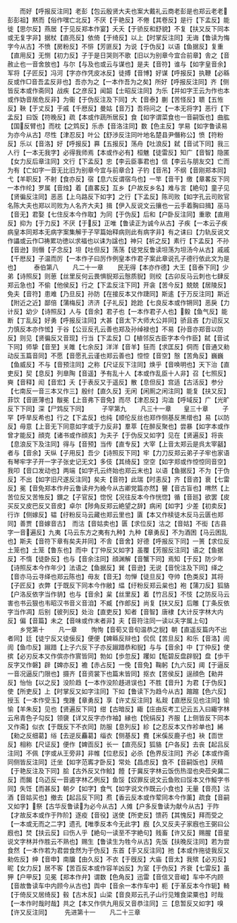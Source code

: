<!-- { "loadSidebar": true } -->
　　而好【呼报反注同】老彭【包云殷贤大夫也案大戴礼云商老彭是也郑云老老彭彭祖】黙而【俗作嘿亡北反】不厌【于艳反】不倦【其卷反】是行【下孟反】能徙【思尔反】燕居【于见反郑本作宴】夭夭【于骄反和舒貌】不复【扶又反下同本或无复字非】据杖【直亮反】依倚【于绮反】以上【时掌反注同】无诲【鲁读为悔字今从古】不愤【房粉反】不悱【芳匪反】为说【于伪反】以语【鱼据反】复重【直用反】无恻【初力反】子于是日哭则不歌【旧以为别章今宜合前章】舎之【音赦止也一音舍放也】与尔【与及也或云与谋也】是夫【音符】谁与【如字皇音余】军将【子匠反】冯河【字亦作凭皮冰反】徒搏【音博】好谋【呼报反】执鞭【必緜反或作□音吾孟反非也】吾亦为之【一本作吾为之矣】所好【呼报反注同】齐【侧皆反本或作斋同】战疾【之彦反】闻韶【士昭反注同】为乐【并如字王云为作也本或作妫音居危反非】为衞【于伪反注及下同】大【音泰】蒯【苦怪反】聩【五恠反】鞅【于丈反】于戚【千厯反】曼姑【音万】吾将问之【一本无将字】恶行【下孟反】曰饭【符晚反】疏【本或作蔬所居反】食【如字谓菜食也一音嗣饭也】曲肱【国反臂也】而枕【之鸩反】乐赤【音洛注同】数【色主反】学易【如字鲁读易为亦今从古】尽性【津忍反】叶公【舒渉反注同叶地名楚县尹僭称公】愤【符粉反】乐以【音洛】好【呼报反】奡【五报反】荡舟【吐浪反】弑【音试下同】我三人行【一本无我字】必得我师焉【本或作必有】桓魋【徒雷反】知广【音智】隐匿【女力反后章注同】文行【下孟反】忠【李云臣事君也】信【李云与朋友交】亡而为有【亡如字一音无比旧为别章今宜与前章合】子钓【音吊】不纲【音刚郑本同】弋【羊职反】不射【食亦反】宿【息六反谓宿鸟也】一竿【音干】缴【章畧反下同一本作纶】罗属【音烛】着【直畧反】互乡【户故反乡名】难与言【絶句】童子见【贤徧反注同】恶恶【上乌路反下如字】之行【下孟反】陈司败【如字孔云司败官名陈大夫也郑以司败为人名齐大夫】揖【伊入反说文云攘也一云手着胸曰揖】巫马【音无】君娶【七住反本今作取】为同【于伪反】后和【户卧反注同】重歌【直用反】抑为【于力反】不厌【于反】正唯【鲁读正为诚今从古】子疾【一本云子疾病皇本同郑本无病字案集解于子罕篇始释病则此有病字非】有之诔曰【力轨反说文作讄或云作□祷累功徳以求福也以诔为諡也】神只【祈之反】素行【下孟反】不孙【音逊】则僭【子念反】坦【吐但反】荡荡【徒党反鲁读坦荡为坦汤今从古】戚戚【千厯反】子温而厉【一本作子曰厉作例皇本作君子案此章说孔子德行依此文为是也】
　　泰伯第八
　　凡二十一章
　　民无得【本亦作德】大王【音泰下同】少弟【诗照反】则葸【丝里反何云畏惧貎郑云慤质貎】则绞【古卯反马云刺也七肆反郑云急也】不偷【他侯反】行之【下孟反注下同】开衾【苦今反】兢兢【居陵反】免夫【音符】患难【乃旦反】孙防【在接反本又作踕同】斯逺【于万反注同】斯近【附近之近】鄙倍【蒲梅反】济济【子礼反】跄跄【七良反本或作锵同】恶戾【力计反】幼少【诗照反】人与【音余】君子也【一本作君子人也】毅【鱼气反】能断【丁乱反】好勇【呼报反注同】大甚【音太下大师大公并同】骄且吝【力讱反又力慎反本亦作恡】于谷【公豆反孔云善也郑及孙绰禄也】不易【孙音亦郑音以防反】则见【贤徧反又音现】行当【下孟反】□【植邻反古臣字本今作臣】弑【音试下同】师挚【音至】关雎【七余反】洋洋【音羊】狂而【求匡反】侗而【音通又勑动反玉篇音同】不愿【音愿孔云谨也郑云善也】悾悾【音空】慤【苦角反】巍巍【鱼威反】不与【音预注同】之称【尺证反下注同】焕乎【音唤明也】天下治【直吏反】契【息反】列臯陶【音遥】予有乱十人【本或作乱臣十人非】召【七照反】奭【音释】闳【音宏】夭【于表反又于遥反】散【息但反】宫适【古活反】参分【七南反一音三本又作三】殷纣【直久反】无闲【闲厠之闲注同】能复【扶又反】菲饮【音匪薄也】黻冕【上音弗下音免】而尽【津忍反】沟洫【呼域反】广【光旷反下下同】深【尸鸩反下同】
　　子罕第九
　　凡三十一章　　皇三十章
　　子罕【呼旱反希也】行之【下孟反】也纯【顺伦反丝也郑作侧基反黑缯也】易【以防反】毋意【上音无下同意如字或于力反非】羣萃【在醉反聚也】尝暴【如字本或作曾才能反】顔克【诸书或作顔亥】为夫子【于伪反又如字】见在【贤遍反】将丧【息浪反下及注同】得与【音预】当传【直专反】大宰【上音太郑云是呉太宰嚭】者与【音余】天纵【子用反】吾少【诗照反下同】牢【力刀反郑云弟子子牢也家语有琴牢字子开一字子张史记无文】多伎【其绮反】空空【如字郑或作悾悾同音空】我叩【音口发动也】两端【如字孔云终始也郑云末也】以语【鱼据反】不为【于伪反】不出【如字旧尺遂反注同】矣夫【音符】此瑞【时恚反】齐【音咨】衰【七雷反】冕【音免郑本作弁云鲁读弁为絻今从古卿党篇亦然】瞽【音古盲也】喟然【上苦位反又苦恠反】鑚之【子官反】惚怳【况往反本今作恍惚】循【音廵】欲罢【皮买反又皮巴反又音皮】卓尔【陟角反郑云絶望之辞】病闲【如字】少差【初卖反】行诈【侧嫁反】韫【纡粉反马云藏也郑云里也】匵【本又作椟徒木反马云匮也郑同】善贾【音嫁音古】　而沽【音姑卖也】匮【求位反】沽之【音姑】不衒【古县字一音遍反】九夷【马云东方之夷有九种】九种【章勇反】不为酒困【马云困乱也】斯夫【音符下章有矣夫并同】不舎【音舍】好德【呼报反下同】一篑【求位反土笼也】土笼【鲁东也】而中【丁仲反又如字】虽覆【芳服反注同】语之【鱼据反】不惰【徒卧反】也与【音余注同】顔渊解【音蟹下同】焉知【于反】防少年【诗照反本今作年少】法语之【鱼据反】巽【音逊】无说【音恱注及下同】绎之【音亦马云寻绎也郑云陈也】毋友【音无】勿惮【徒旦反】夺帅【色类反】其将【子匠反】衣弊【于既反下同本今作敝】緼【纡粉反郑云枲也】袍【蒲刀反】狐貉【户洛反依字当作貈】也与【音余】枲【丝里反】着【竹吕反】不忮【之防反马云害也书云狠也韦昭汉书音义音洎】不臧【作郎反】尚复【扶又反】后雕【丁条反依字当作凋】后别【彼列反】处治【直吏反】知者【音智】唐棣【大计反字林大内反】偏【音篇】未之【音味或作末者非】夫【音符注同一读以夫字属上句】
　　乡党第十
　　凡一章
　　恂恂【音荀又音旬温恭之貎】朝【直遥反篇内不出者同】廷【徒宁反又徒佞反】便便【婢緜反辩也】侃侃【苦旦反】和乐【音洛】訚訚【鱼巾反】踧踖【上子六反下子亦反踧踖恭和貎】与与【音余】中【丁仲反】使摈【必刃反本又作傧亦作賔皆同】勃如【歩忽反】躩如【駈碧反盘辟貎】盘【歩干反字又作磐】辟【婢亦反】襜【赤占反】一俛【音免】鞠躬【九六反】阈【于逼反一音况逼反门限也】摄齐【音资裳下也篇末皆同】抠衣【苦侯反】逞顔色【勑井反】怡怡【以之反】没阶趋【一本作没阶趍进误也】不胜【音升】为君【于伪反】使【所吏反】上【时掌反又如字注同】下如【鲁读下为趋今从古】蹜蹜【色六反】授玉【一本作受玉】曳踵【章勇反】享【许丈反注同】私觌【直厯反见也注同】愉愉【羊朱反】见也【贤遍反下同】绀【古暗反】緅【庄由反考工记云五入曰緅字林云帛青色子勾反】领褏【详又反字亦作袖】縁也【恱绢反】齐服【上侧皆反下同本又作斋】似衣【于既反下不衣同】防服【息列反】紾【之忍反本又作袗单也】絺【勑之反细葛】绤【去逆反麤葛】缁衣【侧基反】麑【米傒反鹿子也】袂【靣世反】相称【尺证反】便作【婢靣反】长一【直亮反】狐貉【户各反】去丧【起吕反注同】不佩【字或从王旁非】非帷【位悲反】必杀【色界反注同】齐必【本或作斋同侧皆反注同】迁坐【如字范寗才卧反】常处【昌虑反】食不【音嗣饭也】厌精【于艳反注及下同】脍【古外反又作鲙】饐【于冀反字林云饭伤热湿也央莅央冀二反】而餲【乌迈反一音遏字林乙例反】鱼馁【奴罪反说文云鱼败曰馁本又作鮾字书同】失饪【而甚反】朝夕【如字】食气【如字说文作既云小食也】无量【音亮】沽酒【音姑买也】撤去【起吕反下同】焄【香云反本或作荤同本今作薰】疏食【音嗣又如字】祭【古华反鲁读为必今从古】人傩【户多反鲁读为献今从古】于阼【才故反本或作于阼阶】逐疫【音役】送使【所吏反】馈药【其愧反】拜而受之【一本或无而之二字】遗孔【唯季反本今无此字】廐【久又反夫子家廐也王弼曰公廐也】焚【扶云反】曰伤人乎【絶句一读至不字絶句】贱畜【许又反】赐腥【音星说文字林并作胜云不熟也】赐生【鲁读生为牲今从古】先饭【扶晚反注同】若为尝食然【一本作若为君尝食然为于伪反】东首【手又反注同】扡【本或作拖徒我反又勑佐反】绅【音申】南牖【由久反】不衣【于旣反】大庙【音太】我殡【必刃反】昵【女力反】居不客【苦百反本或作容羊凶反】为室【于伪反】齐衰【七雷反】虽狎【户甲反】见冕【郑本作弁】谓数【色角反】迅雷【音信又音峻】车中不内顾【音故鲁读车中内顾今从古也】舆中【音余一本作车中】枙【于革反本今作轭】輢【于倚反又居绮反】毂【古木反】山梁【音良郑云孔子山行见雉食梁粟也】时哉【一本作时哉时哉】共之【本又作供九用反又音恭注同】三【息暂反又如字】嗅【许又反注同】
　　先进第十一
　　凡二十三章
